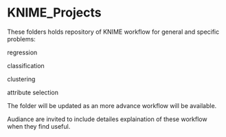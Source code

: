 # KNIME_Projects
These folders holds repository of KNIME workflow for general and specific problems:

regression

classification

clustering

attribute selection

The folder will be updated as an more advance workflow will be available.

Audiance are invited to include detailes explaination of these workflow when they find useful.

